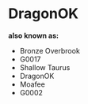 # DragonOK

**also known as:**
- Bronze Overbrook
- G0017
- Shallow Taurus
- DragonOK
- Moafee
- G0002
